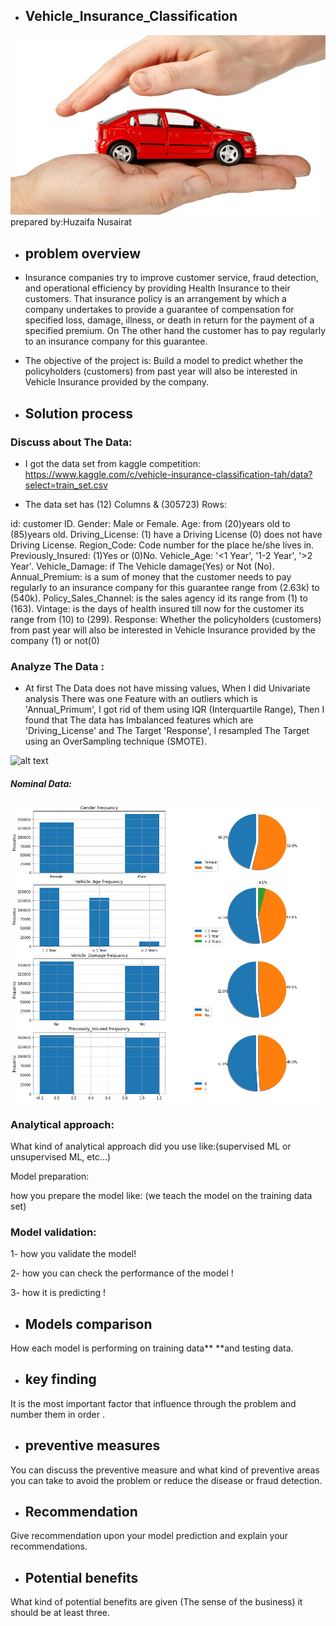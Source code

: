
-   ## Vehicle_Insurance_Classification
![alt text](https://github.com/Huzaifa-Nusairat/Vehicle_Insurance_Classification/blob/master/Images/V-Insurance.jpg?raw=true)
prepared by:Huzaifa Nusairat

-   ## problem overview

- Insurance companies try to improve customer service, fraud detection, and operational efficiency by providing Health Insurance to their customers.
That insurance policy is an arrangement by which a company undertakes to provide a guarantee of compensation for specified loss, damage, illness, or death in return for the payment of a specified premium.
On The other hand the customer has to pay regularly to an insurance company for this guarantee.


- The objective of the project is:
 Build a model to predict whether the policyholders (customers) from past year will also be interested in Vehicle Insurance provided by the company.

-   ## Solution process

### Discuss about The Data:

- I got the data set from kaggle competition:
https://www.kaggle.com/c/vehicle-insurance-classification-tah/data?select=train_set.csv

- The data set has (12) Columns & (305723) Rows:

 id: customer ID.
 Gender: Male or Female.
 Age: from (20)years old to (85)years old.
 Driving_License: (1) have a Driving License
(0) does not have Driving License.
 Region_Code: Code number for the place he/she lives in.
 Previously_Insured: (1)Yes or (0)No.
 Vehicle_Age: '<1 Year', '1-2 Year', '>2 Year'.
 Vehicle_Damage: if The Vehicle damage(Yes) or Not (No).
 Annual_Premium: is a sum of money that the customer needs to pay regularly to an insurance company for this guarantee range from (2.63k) to (540k).
 Policy_Sales_Channel: is the sales agency id its range from (1) to (163).
 Vintage: is the days of health insured till now for the customer its range from (10) to (299).
 Response: Whether the policyholders (customers) from past year will also be interested in Vehicle Insurance provided by the company (1) or not(0)

### Analyze The Data :

- At first The Data does not have missing values, When I did Univariate analysis There was one Feature with an outliers which is 'Annual_Primum', I got rid of them using IQR (Interquartile Range), Then I found that The data has Imbalanced features which are 'Driving_License' and The Target 'Response', I resampled The Target using an OverSampling technique (SMOTE).

![alt text](?raw=true)

##### Nominal Data:
![alt text](https://github.com/Huzaifa-Nusairat/Vehicle_Insurance_Classification/blob/master/Images/Categorical_Analysis.png?raw=true)


### Analytical approach:

What kind of analytical approach did you use like:(supervised ML or
unsupervised ML, etc...)

Model preparation:

how you prepare the model like: (we teach the model on the training data
set)

### Model validation:

1- how you validate the model!

2- how you can check the performance of the model !

3- how it is predicting !

-   ## Models comparison

How each model is performing on training data** **and testing data.

-   ## key finding

It is the most important factor that influence through the problem and
number them in order .

-   ## preventive measures

You can discuss the preventive measure and what kind of preventive areas
you can take to avoid the problem or reduce the disease or fraud
detection.

-   ## Recommendation

Give recommendation upon your model prediction and explain your
recommendations.

-   ## Potential benefits

What kind of potential benefits are given (The sense of the business) it
should be at least three.